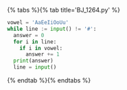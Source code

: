 {% tabs %}{% tab title='BJ_1264.py' %}

```py
vowel = 'AaEeIiOoUu'
while line := input() != '#':
  answer = 0
  for i in line:
    if i in vowel:
      answer += 1
  print(answer)
  line = input()
```

{% endtab %}{% endtabs %}
